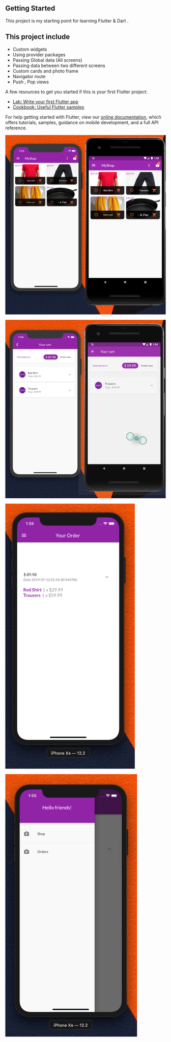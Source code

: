 ## Getting Started

This project is my starting point for learning Flutter & Dart .

## This project include 
- Custom widgets
- Using provider packages
- Passing Global data (All screens)
- Passing data between two different screens
- Custom cards and photo frame
- Navigator route
- Push , Pop views

A few resources to get you started if this is your first Flutter project:

- [Lab: Write your first Flutter app](https://flutter.dev/docs/get-started/codelab)
- [Cookbook: Useful Flutter samples](https://flutter.dev/docs/cookbook)

For help getting started with Flutter, view our 
[online documentation](https://flutter.dev/docs), which offers tutorials, 
samples, guidance on mobile development, and a full API reference.


![alt text](https://github.com/ra7bi/shopapp/blob/master/GithubImages/Screen%20Shot%202019-07-12%20at%201.53.50%20AM.png?raw=true)

![alt text](https://github.com/ra7bi/shopapp/blob/master/GithubImages/Screen%20Shot%202019-07-12%20at%201.54.12%20AM.png?raw=true)

![alt text](https://github.com/ra7bi/shopapp/blob/master/GithubImages/Screen%20Shot%202019-07-12%20at%201.55.10%20AM.png?raw=true)

![alt text](https://github.com/ra7bi/shopapp/blob/master/GithubImages/Screen%20Shot%202019-07-12%20at%201.55.17%20AM.png?raw=true)




